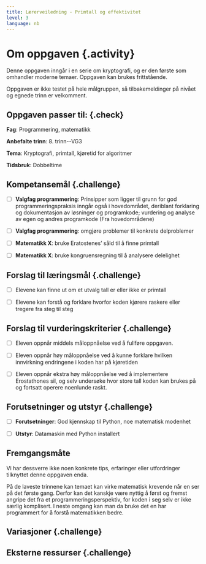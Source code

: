 ```yaml
---
title: Lærerveiledning - Primtall og effektivitet
level: 3
language: nb
---
```



# Om oppgaven {.activity}

Denne oppgaven inngår i en serie om kryptografi, og er den første som omhandler moderne temaer. Oppgaven kan brukes frittstående.

Oppgaven er ikke testet på hele målgruppen, så tilbakemeldinger på nivået og egnede trinn er velkomment.


## Oppgaven passer til: {.check}

 __Fag__: Programmering, matematikk

 __Anbefalte trinn__: 8. trinn--VG3

 __Tema__: Kryptografi, primtall, kjøretid for algoritmer

 __Tidsbruk__: Dobbeltime


 ## Kompetansemål {.challenge}

 - [ ] __Valgfag programmering__: Prinsipper som ligger til grunn for god programmeringspraksis inngår også i hovedområdet, deriblant forklaring og dokumentasjon av løsninger og programkode; vurdering og analyse av egen og andres programkode (Fra hovedområdene)
 - [ ] __Valgfag programmering__: omgjøre problemer til konkrete delproblemer
 - [ ] __Matematikk X__: bruke Eratostenes’ såld til å finne primtall
 - [ ] __Matematikk X__: bruke kongruensregning til å analysere delelighet


 ## Forslag til læringsmål {.challenge}

 - [ ] Elevene kan finne ut om et utvalg tall er eller ikke er primtall
 - [ ] Elevene kan forstå og forklare hvorfor koden kjørere raskere eller tregere fra steg til steg


 ## Forslag til vurderingskriterier {.challenge}

 - [ ] Eleven oppnår middels måloppnåelse ved å fullføre oppgaven.
 - [ ] Eleven oppnår høy måloppnåelse ved å kunne forklare hvilken innvirkning endringene i koden har på kjøretiden
 - [ ] Eleven oppnår ekstra høy måloppnåelse ved å implementere Erostathones sil, og selv undersøke hvor store tall koden kan brukes på og fortsatt operere noenlunde raskt.


 ## Forutsetninger og utstyr {.challenge}

 - [ ]  __Forutsetninger__: God kjennskap til Python, noe matematisk modenhet
 - [ ]  __Utstyr__: Datamaskin med Python installert


## Fremgangsmåte

 Vi har dessverre ikke noen konkrete tips, erfaringer eller utfordringer tilknyttet denne oppgaven enda.
 
 På de laveste trinnene kan temaet kan virke matematisk krevende når en ser på det første gang. Derfor kan det kanskje være nyttig å først og fremst angripe det fra et programmeringsperspektiv, for koden i seg selv er ikke særlig komplisert. I neste omgang kan man da bruke det en har programmert for å forstå matematikken bedre.


 ## Variasjoner {.challenge}


 ## Eksterne ressurser {.challenge}
